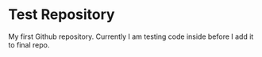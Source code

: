 # Test Repository
My first Github repository.
Currently I am testing code inside before I add it to final repo. 
